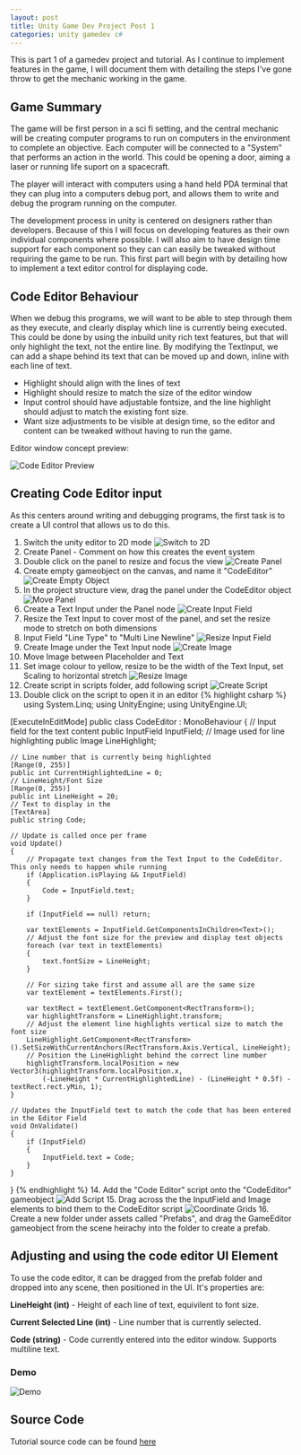 ```yaml
---
layout: post
title: Unity Game Dev Project Post 1
categories: unity gamedev c#
---
```


This is part 1 of a gamedev project and tutorial. As I continue to implement features in the game, I will document them with detailing the steps I've gone throw to get the mechanic working in the game.

## Game Summary

The game will be first person in a sci fi setting, and the central mechanic will be creating computer programs to run on computers in the environment to complete an objective. Each computer will be connected to a "System" that performs an action in the world. This could be opening a door, aiming a laser or running life suport on a spacecraft.

The player will interact with computers using a hand held PDA terminal that they can plug into a computers debug port, and allows them to write and debug the program running on the computer.

The development process in unity is centered on designers rather than developers. Because of this I will focus on developing features as their own individual components where possible. I will also aim to have design time support for each component so they can can easily be tweaked without requiring the game to be run. This first part will begin with by detailing how to implement a text editor control for displaying code.

## Code Editor Behaviour

When we debug this programs, we will want to be able to step through them as they execute, and clearly display which line is currently being executed. This could be done by using the inbuild unity rich text features, but that will only highlight the text, not the entire line. By modifying the TextInput, we can add a shape behind its text that can be moved up and down, inline with each line of text.

- Highlight should align with the lines of text
- Highlight should resize to match the size of the editor window
- Input control should have adjustable fontsize, and the line highlight should adjust to match the existing font size.
- Want size adjustments to be visible at design time, so the editor and content can be tweaked without having to run the game.

Editor window concept preview:

![Code Editor Preview](/assets/GameDev1/CodeTerminalSample.PNG)

## Creating Code Editor input

As this centers around writing and debugging programs, the first task is to create a UI control that allows us to do this.

1. Switch the unity editor to 2D mode
![Switch to 2D](/assets/GameDev1/1_SwitchTo2D.PNG)
1. Create Panel - Comment on how this creates the event system
1. Double click on the panel to resize and focus the view
![Create Panel](/assets/GameDev1/2_CreatePanel.PNG)
1. Create empty gameobject on the canvas, and name it "CodeEditor"
![Create Empty Object](/assets/GameDev1/3_CreateEmptyObject.PNG)
1. In the project structure view, drag the panel under the CodeEditor object
![Move Panel](/assets/GameDev1/4_MovePanelUnderEditor.PNG)
1. Create a Text Input under the Panel node
![Create Input Field](/assets/GameDev1/5_CreateInputField.PNG)
1. Resize the Text Input to cover most of the panel, and set the resize mode to stretch on both dimensions
1. Input Field "Line Type" to "Multi Line Newline"
![Resize Input Field](/assets/GameDev1/6_ResizeInputField.PNG)
1. Create Image under the Text Input node
![Create Image](/assets/GameDev1/7_CreateImage.PNG)
1. Move Image between Placeholder and Text
1. Set image colour to yellow, resize to be the width of the Text Input, set Scaling to horizontal stretch
![Resize Image](/assets/GameDev1/8_ResizeImage.PNG)
1. Create script in scripts folder, add following script
![Create Script](/assets/GameDev1/9_CreateScript.PNG)
1. Double click on the script to open it in an editor
{% highlight csharp %}
using System.Linq;
using UnityEngine;
using UnityEngine.UI;

[ExecuteInEditMode]
public class CodeEditor : MonoBehaviour
{
    // Input field for the text content
    public InputField InputField;
    // Image used for line highlighting
    public Image LineHighlight;

    // Line number that is currently being highlighted
    [Range(0, 255)]
    public int CurrentHighlightedLine = 0;
    // LineHeight/Font Size
    [Range(0, 255)]
    public int LineHeight = 20;
    // Text to display in the
    [TextArea]
    public string Code;

    // Update is called once per frame
    void Update()
    {
        // Propagate text changes from the Text Input to the CodeEditor. This only needs to happen while running
        if (Application.isPlaying && InputField)
        {
            Code = InputField.text;
        }

        if (InputField == null) return;

        var textElements = InputField.GetComponentsInChildren<Text>();
        // Adjust the font size for the preview and display text objects
        foreach (var text in textElements)
        {
            text.fontSize = LineHeight;
        }

        // For sizing take first and assume all are the same size
        var textElement = textElements.First();

        var textRect = textElement.GetComponent<RectTransform>();
        var highlightTransform = LineHighlight.transform;
        // Adjust the element line highlights vertical size to match the font size
        LineHighlight.GetComponent<RectTransform>().SetSizeWithCurrentAnchors(RectTransform.Axis.Vertical, LineHeight);
        // Position the LineHighlight behind the correct line number
        highlightTransform.localPosition = new Vector3(highlightTransform.localPosition.x,
            (-LineHeight * CurrentHighlightedLine) - (LineHeight * 0.5f) - textRect.rect.yMin, 1);
    }

    // Updates the InputField text to match the code that has been entered in the Editor Field
    void OnValidate()
    {
        if (InputField)
        {
            InputField.text = Code;
        }
    }
}
{% endhighlight %}
14. Add the "Code Editor" script onto the "CodeEditor" gameobject
![Add Script](/assets/GameDev1/10_AddScriptToObject.PNG)
15. Drag across the the InputField and Image elements to bind them to the CodeEditor script
![Coordinate Grids](/assets/GameDev1/11_BindGameObjects.png)
16. Create a new folder under assets called "Prefabs", and drag the GameEditor gameobject from the scene heirachy into the folder to create a prefab.

## Adjusting and using the code editor UI Element

To use the code editor, it can be dragged from the prefab folder and dropped into any scene, then positioned in the UI. It's properties are:

**LineHeight (int)** - Height of each line of text, equivilent to font size.

**Current Selected Line (int)** - Line number that is currently selected.

**Code (string)** - Code currently entered into the editor window. Supports multiline text.

### Demo

![Demo](/assets/GameDev1/CodeEditorDemo.gif)

## Source Code

Tutorial source code can be found [here](https://github.com/Togusa09/CodeGameTutorial)